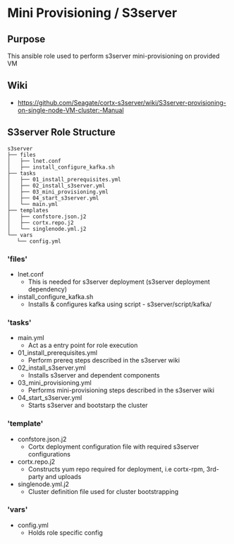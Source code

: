 # Mini Provisioning / S3server

## Purpose
 This ansible role used to perform s3server mini-provisioning on provided VM
 
## Wiki 
- https://github.com/Seagate/cortx-s3server/wiki/S3server-provisioning-on-single-node-VM-cluster:-Manual

## S3server Role Structure

 ```
s3server
├── files
│   ├── lnet.conf
│   ├── install_configure_kafka.sh
├── tasks
│   ├── 01_install_prerequisites.yml
│   ├── 02_install_s3server.yml
│   ├── 03_mini_provisioning.yml
│   ├── 04_start_s3server.yml
│   └── main.yml
├── templates
│   ├── confstore.json.j2
│   ├── cortx.repo.j2
│   └── singlenode.yml.j2
└── vars
    └── config.yml
```

### 'files'

- lnet.conf
    - This is needed for s3server deployment (s3server deployment dependency)
- install_configure_kafka.sh
    -  Installs & configures kafka using script - s3server/script/kafka/

### 'tasks'

- main.yml
    - Act as a entry point for role execution
- 01_install_prerequisites.yml
    - Perform prereq steps described in the s3server wiki
- 02_install_s3server.yml
    - Installs s3server and dependent components
- 03_mini_provisioning.yml
    - Performs mini-provisioning steps described in the s3server wiki
- 04_start_s3server.yml
    - Starts s3server and bootstarp the cluster

### 'template'

- confstore.json.j2
    - Cortx deployment configuration file with required s3server configurations 
- cortx.repo.j2
    - Constructs yum repo required for deployment, i.e cortx-rpm, 3rd-party and uploads
- singlenode.yml.j2
    - Cluster definition file used for cluster bootstrapping

### 'vars'
- config.yml
    - Holds role specific config